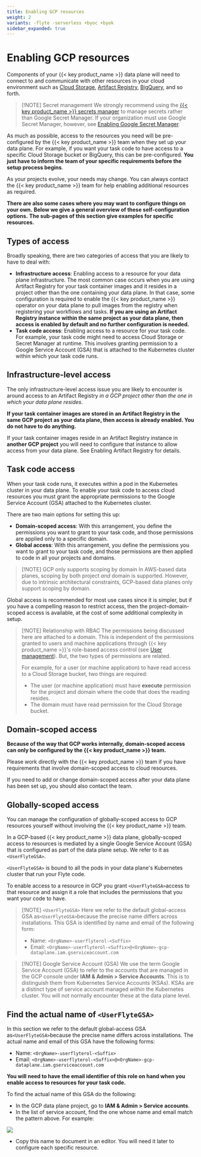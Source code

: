 ```yaml
---
title: Enabling GCP resources
weight: 2
variants: -flyte -serverless +byoc +byok
sidebar_expanded: true
---
```


# Enabling GCP resources

Components of your {{< key product_name >}} data plane will need to connect to and communicate with other resources in your cloud environment such as [Cloud Storage](./enabling-google-cloud-storage), [Artifact Registry](./enabling-google-artifact-registry), [BigQuery](./enabling-bigquery), and so forth.

> [!NOTE] Secret management
> We strongly recommend using the [{{< key product_name >}} secrets manager](../../development-cycle/managing-secrets) to manage secrets rather than Google Secret Manager. If your organization must use Google Secret Manager, however, see [Enabling Google Secret Manager](./enabling-google-secret-manager).

As much as possible, access to the resources you need will be pre-configured by the {{< key product_name >}} team when they set up your data plane.
For example, if you want your task code to have access to a specific Cloud Storage bucket or BigQuery, this can be pre-configured.
**You just have to inform the team of your specific requirements before the setup process begins**.

As your projects evolve, your needs may change.
You can always contact the {{< key product_name >}} team for help enabling additional resources as required.

**There are also some cases where you may want to configure things on your own.**
**Below we give a general overview of these self-configuration options.**
**The sub-pages of this section give examples for specific resources.**

## Types of access

Broadly speaking, there are two categories of access that you are likely to have to deal with:

* **Infrastructure access**:
  Enabling access to a resource for your data plane infrastructure.
  The most common case occurs when you are using Artifact Registry for your task container images and it resides in a project other than the one containing your data plane.
  In that case, some configuration is required to enable the {{< key product_name >}} operator on your data plane to pull images from the registry when registering your workflows and tasks.
  **If you are using an Artifact Registry instance within the same project as your data plane, then access is enabled by default and no further configuration is needed.**
* **Task code access**:
  Enabling access to a resource for your task code.
  For example, your task code might need to access Cloud Storage or Secret Manager at runtime.
  This involves granting permission to a Google Service Account (GSA) that is attached to the Kubernetes cluster within which your task code runs.

## Infrastructure-level access

The only infrastructure-level access issue you are likely to encounter is around access to an Artifact Registry _in a GCP project other than the one in which your data plane resides_.

**If your task container images are stored in an Artifact Registry in the same GCP project as your data plane, then access is already enabled. You do not have to do anything.**

If your task container images reside in an Artifact Registry instance in **another GCP project** you will need to configure that instance to allow access from your data plane.
See Enabling Artifact Registry for details.

## Task code access

When your task code runs, it executes within a pod in the Kubernetes cluster in your data plane.
To enable your task code to access cloud resources you must grant the appropriate permissions to the Google Service Account (GSA) attached to the Kubernetes cluster.

There are two main options for setting this up:

* **Domain-scoped access**: With this arrangement, you define the permissions you want to grant to your task code, and those permissions are applied only to a specific domain.
* **Global access**: With this arrangement, you define the permissions you want to grant to your task code, and those permissions are then applied to code in all your projects and domains.

> [!NOTE] GCP only supports scoping by domain
> In AWS-based data planes, scoping by both project _and_ domain is supported.
> However, due to intrinsic architectural constraints, GCP-based data planes only support scoping by domain.

Global access is recommended for most use cases since it is simpler, but if you have a compelling reason to restrict access, then the project-domain-scoped access is available, at the cost of some additional complexity in setup.

> [!NOTE] Relationship with RBAC
> The permissions being discussed here are attached to a domain.
> This is independent of the permissions granted to users and machine applications through {{< key product_name >}}'s role-based access control (see [User management](../../administration/user-management)).
> But, the two types of permissions are related.
>
> For example, for a user (or machine application) to have read access to a Cloud Storage bucket, two things are required:
>
> * The user (or machine application) must have **execute** permission for the project and domain where the code that does the reading resides.
> * The domain must have read permission for the Cloud Storage bucket.

## Domain-scoped access

**Because of the way that GCP works internally, domain-scoped access can only be configured by the {{< key product_name >}} team.**

Please work directly with the {{< key product_name >}} team if you have requirements that involve domain-scoped access to cloud resources.

If you need to add or change domain-scoped access after your data plane has been set up, you should also contact the team.

## Globally-scoped access

You can manage the configuration of globally-scoped access to GCP resources yourself without involving the {{< key product_name >}} team.

In a GCP-based {{< key product_name >}} data plane, globally-scoped access to resources is mediated by a single Google Service Account (GSA) that is configured as part of the data plane setup.
We refer to it as `<UserFlyteGSA>`.

`<UserFlyteGSA>` is bound to all the pods in your data plane's Kubernetes cluster that run your Flyte code.

To enable access to a resource in GCP you grant `<UserFlyteGSA>`access to that resource and assign it a role that includes the permissions that you want your code to have.

> [!NOTE] `<UserFlyteGSA>`
> Here we refer to the default global-access GSA as`<UserFlyteGSA>`because the precise name differs across installations.
> This GSA is identified by name and email of the following form:
>
> * Name: `<OrgName>-userflyterol-<Suffix>`
> * Email: `<OrgName>-userflyterol-<Suffix>@<OrgName>-gcp-dataplane.iam.gserviceaccount.com`

> [!NOTE] Google Service Account (GSA)
> We use the term Google Service Account (GSA) to refer to the accounts that are managed in the GCP console under **IAM & Admin > Service Accounts**.
> This is to distinguish them from Kubernetes Service Accounts (KSAs).
> KSAs are a distinct type of service account managed _within_ the Kubernetes cluster. You will not normally encounter these at the data plane level.

## Find the actual name of `<UserFlyteGSA>`

In this section we refer to the default global-access GSA as`<UserFlyteGSA>`because the precise name differs across installations. The actual name and email of this GSA have the following forms:

* Name: `<OrgName>-userflyterol-<Suffix>`
* Email: `<OrgName>-userflyterol-<Suffix>@<OrgName>-gcp-dataplane.iam.gserviceaccount.com`

**You will need to have the email identifier of this role on hand when you enable access to resources for your task code.**

To find the actual name of this GSA do the following:

* In the GCP data plane project, go to **IAM & Admin > Service accounts**.
* In the list of service account, find the one whose name and email match the pattern above. For example:

![](/_static/images/user-guide/integrations/enabling-gcp-resources/user-flyte-gsa.png)

* Copy this name to document in an editor.
  You will need it later to configure each specific resource.
